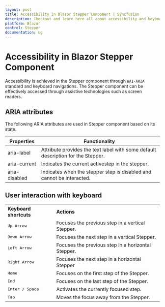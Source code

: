 ```yaml
---
layout: post
title: Accessibility in Blazor Stepper Component | Syncfusion
description: Checkout and learn here all about accessibility and keyboard interaction in Syncfusion Stepper component and much more.
platform: Blazor
control: Stepper
documentation: ug
---
```


# Accessibility in Blazor Stepper Component

Accessibility is achieved in the Stepper component through `WAI-ARIA` standard and keyboard navigations. The Stepper component can be effectively accessed through assistive technologies such as screen readers.

## ARIA attributes

The following ARIA attributes are used in Stepper component based on its state.

| Properties | Functionality |
| ------------ | ----------------------- |
| aria-label | Attribute provides the text label with some default description for the Stepper. |
| aria-current | Indicates the current activestep in the stepper. |
| aria-disabled | Indicates when the stepper step is disabled and cannot be interacted. |

## User interaction with keyboard

<table>
<tr>
<td>
<b>Keyboard shortcuts</b></td><td>
<b>Actions</b></td></tr>
<tr>
<td>
<kbd>Up Arrow</kbd></td><td>
Focuses the previous step in a vertical Stepper.</td></tr>
<tr>
<td>
<kbd>Down Arrow</kbd></td><td>
Focuses the next step in a vertical Stepper.</td></tr>
<tr>
<td>
<kbd>Left Arrow</kbd></td><td>
 Focuses the previous step in a horizontal Stepper.</td></tr>
<tr>
<td>
<kbd> Right Arrow</kbd></td><td>
Focuses the next step in a horizontal Stepper</td></tr>
<tr>
<td>
<kbd>Home </kbd></td><td>
Focuses on the first step of the Stepper.</td></tr>
<tr>
<td>
<kbd>End </kbd></td><td>
Focuses on the last step of the Stepper.</td></tr>
<tr>
<td>
<kbd>Enter / Space</kbd></td><td>
Activates the currently focused step.</td></tr>
<tr>
<td>
<kbd>Tab  </kbd></td><td>
 Moves the focus away from the Stepper.</td></tr>
</table>